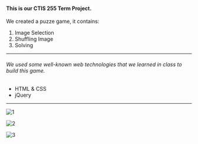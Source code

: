#### This is our CTIS 255 Term Project.

We created a puzze game, it contains:

1. Image Selection
1. Shuffling Image
1. Solving



------------

###### We used some well-known web technologies that we learned in class to build this game.
- HTML & CSS
- jQuery

------------




![1](https://user-images.githubusercontent.com/16281631/53685218-d13e0680-3d28-11e9-9fcd-751a307e92aa.png)

![2](https://user-images.githubusercontent.com/16281631/53685219-d13e0680-3d28-11e9-94e9-84497d31a107.png)


![3](https://user-images.githubusercontent.com/16281631/53685217-d0a57000-3d28-11e9-90f8-ad1cecd2b9a8.png)
